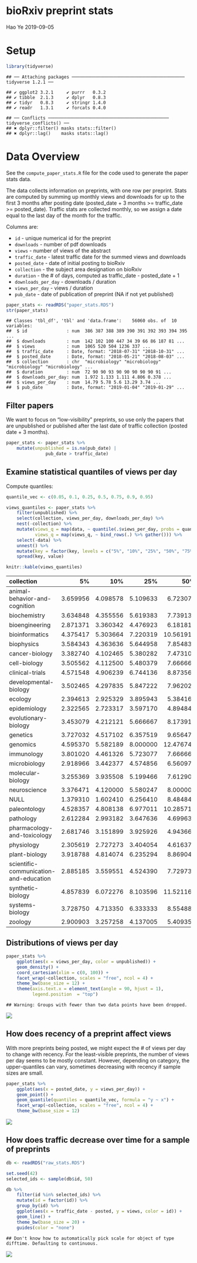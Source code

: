 bioRxiv preprint stats
================
Hao Ye
2019-09-05

# Setup

``` r
library(tidyverse)
```

    ## ── Attaching packages ─────────────────────────────────────────── tidyverse 1.2.1 ──

    ## ✔ ggplot2 3.2.1     ✔ purrr   0.3.2
    ## ✔ tibble  2.1.3     ✔ dplyr   0.8.3
    ## ✔ tidyr   0.8.3     ✔ stringr 1.4.0
    ## ✔ readr   1.3.1     ✔ forcats 0.4.0

    ## ── Conflicts ────────────────────────────────────────────── tidyverse_conflicts() ──
    ## ✖ dplyr::filter() masks stats::filter()
    ## ✖ dplyr::lag()    masks stats::lag()

# Data Overview

See the `compute_paper_stats.R` file for the code used to generate the
paper stats data.

The data collects information on preprints, with one row per preprint.
Stats are computed by summing up monthly views and downloads for up to
the first 3 months after posting date (posted\_date + 3 months \>=
traffic\_date \>= posted\_date). Traffic stats are collected monthly, so
we assign a date equal to the last day of the month for the traffic.

Columns are:

  - `id` - unique numerical id for the preprint
  - `downloads` - number of pdf downloads
  - `views` - number of views of the abstract
  - `traffic_date` - latest traffic date for the summed views and
    downloads
  - `posted_date` - date of initial posting to bioRxiv
  - `collection` - the subject area designation on bioRxiv
  - `duration` - the \# of days, computed as traffic\_date -
    posted\_date + 1
  - `downloads_per_day` - downloads / duration
  - `views_per_day` - views / duration
  - `pub_date` - date of publication of preprint (NA if not yet
    published)

<!-- end list -->

``` r
paper_stats <- readRDS("paper_stats.RDS")
str(paper_stats)
```

    ## Classes 'tbl_df', 'tbl' and 'data.frame':    56060 obs. of  10 variables:
    ##  $ id               : num  386 387 388 389 390 391 392 393 394 395 ...
    ##  $ downloads        : num  142 102 100 447 34 39 66 86 187 81 ...
    ##  $ views            : num  1065 520 504 1236 337 ...
    ##  $ traffic_date     : Date, format: "2018-07-31" "2018-10-31" ...
    ##  $ posted_date      : Date, format: "2018-05-21" "2018-08-03" ...
    ##  $ collection       : chr  "microbiology" "microbiology" "microbiology" "microbiology" ...
    ##  $ duration         : num  72 90 90 93 90 90 90 90 90 91 ...
    ##  $ downloads_per_day: num  1.972 1.133 1.111 4.806 0.378 ...
    ##  $ views_per_day    : num  14.79 5.78 5.6 13.29 3.74 ...
    ##  $ pub_date         : Date, format: "2019-01-04" "2019-01-29" ...

## Filter papers

We want to focus on “low-visibility” preprints, so use only the papers
that are unpublished or published after the last date of traffic
collection (posted date + 3 months).

``` r
paper_stats <- paper_stats %>%
    mutate(unpublished = is.na(pub_date) | 
               pub_date > traffic_date)
```

## Examine statistical quantiles of views per day

Compute quantiles:

``` r
quantile_vec <- c(0.05, 0.1, 0.25, 0.5, 0.75, 0.9, 0.95)

views_quantiles <- paper_stats %>%
    filter(unpublished) %>%
    select(collection, views_per_day, downloads_per_day) %>%
    nest(-collection) %>%
    mutate(views_q = map(data, ~ quantile(.$views_per_day, probs = quantile_vec)), 
           views_q = map(views_q, ~ bind_rows(.) %>% gather())) %>%
    select(-data) %>% 
    unnest() %>%
    mutate(key = factor(key, levels = c("5%", "10%", "25%", "50%", "75%", "90%", "95%"))) %>%
    spread(key, value)

knitr::kable(views_quantiles)
```

| collection                             |       5% |      10% |      25% |       50% |       75% |      90% |      95% |
| :------------------------------------- | -------: | -------: | -------: | --------: | --------: | -------: | -------: |
| animal-behavior-and-cognition          | 3.659956 | 4.098578 | 5.109633 |  6.723077 | 10.144444 | 15.86632 | 20.32472 |
| biochemistry                           | 3.634848 | 4.355556 | 5.619383 |  7.739130 | 11.244444 | 17.57143 | 24.95576 |
| bioengineering                         | 2.871371 | 3.360342 | 4.476923 |  6.181818 |  9.748686 | 17.28893 | 26.93382 |
| bioinformatics                         | 4.375417 | 5.303664 | 7.220319 | 10.561910 | 16.699878 | 26.29810 | 35.50930 |
| biophysics                             | 3.584343 | 4.363636 | 5.644958 |  7.854839 | 11.294733 | 17.41772 | 24.72743 |
| cancer-biology                         | 3.382740 | 4.102465 | 5.380282 |  7.473106 | 11.143809 | 17.71127 | 23.20409 |
| cell-biology                           | 3.505562 | 4.112500 | 5.480379 |  7.666667 | 11.657239 | 18.76923 | 25.71091 |
| clinical-trials                        | 4.571548 | 4.906239 | 6.744136 |  8.873563 | 12.554486 | 17.85068 | 26.67536 |
| developmental-biology                  | 3.502465 | 4.297835 | 5.847222 |  7.962025 | 11.724138 | 17.66352 | 23.45082 |
| ecology                                | 2.394613 | 2.925329 | 3.895943 |  5.384168 |  8.100733 | 12.18857 | 15.77949 |
| epidemiology                           | 2.322565 | 2.723317 | 3.597170 |  4.894845 |  7.175446 | 11.47048 | 15.45469 |
| evolutionary-biology                   | 3.453079 | 4.212121 | 5.666667 |  8.173913 | 12.444272 | 19.60377 | 27.11551 |
| genetics                               | 3.727032 | 4.517102 | 6.357519 |  9.656470 | 15.657213 | 27.35199 | 41.62478 |
| genomics                               | 4.595370 | 5.582189 | 8.000000 | 12.476744 | 21.559524 | 37.78824 | 55.14722 |
| immunology                             | 3.801020 | 4.461326 | 5.723077 |  7.666667 | 11.616279 | 18.28019 | 25.58618 |
| microbiology                           | 2.918966 | 3.442377 | 4.574856 |  6.560976 | 10.258444 | 16.58691 | 22.74561 |
| molecular-biology                      | 3.255369 | 3.935508 | 5.199466 |  7.612903 | 12.171359 | 20.34815 | 28.45934 |
| neuroscience                           | 3.376471 | 4.120000 | 5.580247 |  8.000000 | 12.423224 | 19.25397 | 26.92897 |
| NULL                                   | 1.379310 | 1.602410 | 6.256410 |  8.484849 | 15.517857 | 30.10526 | 86.27273 |
| paleontology                           | 4.528357 | 4.808138 | 6.977011 | 10.285714 | 12.721519 | 18.32421 | 30.40724 |
| pathology                              | 2.612284 | 2.993182 | 3.647636 |  4.699631 |  6.695514 | 11.05046 | 15.73520 |
| pharmacology-and-toxicology            | 2.681746 | 3.151899 | 3.925926 |  4.943662 |  7.207317 | 10.91858 | 14.37532 |
| physiology                             | 2.305619 | 2.727273 | 3.404054 |  4.616377 |  6.923115 | 10.96394 | 14.20284 |
| plant-biology                          | 3.918788 | 4.814074 | 6.235294 |  8.869048 | 12.640625 | 18.71366 | 23.76184 |
| scientific-communication-and-education | 2.885185 | 3.559551 | 4.524390 |  7.729730 | 17.641975 | 48.30246 | 87.45330 |
| synthetic-biology                      | 4.857839 | 6.072276 | 8.103596 | 11.521164 | 18.361991 | 31.28075 | 46.76590 |
| systems-biology                        | 3.728750 | 4.713350 | 6.333333 |  8.554886 | 13.128507 | 20.64376 | 27.93924 |
| zoology                                | 2.900903 | 3.257258 | 4.137005 |  5.409350 |  7.438027 | 10.39593 | 13.66403 |

## Distributions of views per day

``` r
paper_stats %>%
    ggplot(aes(x = views_per_day, color = unpublished)) + 
    geom_density() + 
    coord_cartesian(xlim = c(0, 100)) + 
    facet_wrap(~collection, scales = "free", ncol = 4) + 
    theme_bw(base_size = 12) + 
    theme(axis.text.x = element_text(angle = 90, hjust = 1), 
          legend.position  = "top")
```

    ## Warning: Groups with fewer than two data points have been dropped.

![](paper_stats_files/figure-gfm/unnamed-chunk-5-1.png)<!-- -->

## How does recency of a preprint affect views

With more preprints being posted, we might expect the \# of views per
day to change with recency. For the least-visible preprints, the number
of views per day seems to be mostly constant. However, depending on
category, the upper-quantiles can vary, sometimes decreasing with
recency if sample sizes are small.

``` r
paper_stats %>%
    ggplot(aes(x = posted_date, y = views_per_day)) + 
    geom_point() + 
    geom_quantile(quantiles = quantile_vec, formula = "y ~ x") + 
    facet_wrap(~collection, scales = "free", ncol = 4) + 
    theme_bw(base_size = 12)
```

![](paper_stats_files/figure-gfm/unnamed-chunk-6-1.png)<!-- -->

## How does traffic decrease over time for a sample of preprints

``` r
db <- readRDS("raw_stats.RDS")

set.seed(42)
selected_ids <- sample(db$id, 50)

db %>%
    filter(id %in% selected_ids) %>%
    mutate(id = factor(id)) %>%
    group_by(id) %>%
    ggplot(aes(x = traffic_date - posted, y = views, color = id)) + 
    geom_line() + 
    theme_bw(base_size = 20) + 
    guides(color = "none")
```

    ## Don't know how to automatically pick scale for object of type difftime. Defaulting to continuous.

![](paper_stats_files/figure-gfm/unnamed-chunk-7-1.png)<!-- -->
